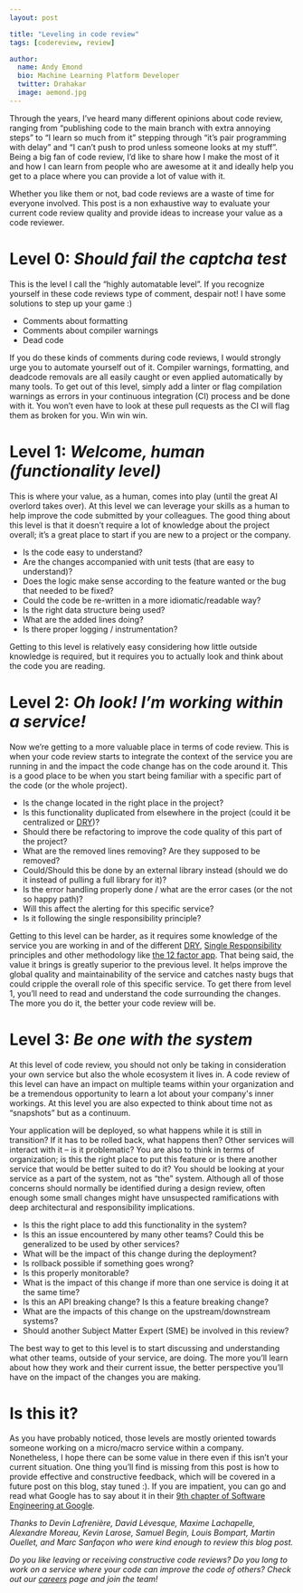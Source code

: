```yaml
---
layout: post

title: "Leveling in code review"
tags: [codereview, review]

author:
  name: Andy Emond
  bio: Machine Learning Platform Developer
  twitter: Drahakar
  image: aemond.jpg
---
```


Through the years, I’ve heard many different opinions about code review, ranging from “publishing code to the main branch with extra annoying steps” to “I learn so much from it” stepping through “it’s pair programming with delay” and “I can’t push to prod unless someone looks at my stuff”. Being a big fan of code review, I’d like to share how I make the most of it and how I can learn from people who are awesome at it and ideally help you get to a place where you can provide a lot of value with it.
<!-- more -->

Whether you like them or not, bad code reviews are a waste of time for everyone involved. This post is a non exhaustive way to evaluate your current code review quality and provide ideas to increase your value as a code reviewer.

# Level 0: _Should fail the captcha test_

This is the level I call the “highly automatable level”. If you recognize yourself in these code reviews type of comment, despair not! I have some solutions to step up your game :) 

- Comments about formatting
- Comments about compiler warnings
- Dead code

If you do these kinds of comments during code reviews, I would strongly urge you to automate yourself out of it. Compiler warnings, formatting, and deadcode removals are all easily caught or even applied automatically by many tools. To get out of this level, simply add a linter or flag compilation warnings as errors in your continuous integration (CI) process and be done with it. You won’t even have to look at these pull requests as the CI will flag them as broken for you. Win win win.


# Level 1: _Welcome, human (functionality level)_

This is where your value, as a human, comes into play (until the great AI overlord takes over). At this level we can leverage your skills as a human to help improve the code submitted by your colleagues. The good thing about this level is that it doesn’t require a lot of knowledge about the project overall; it’s a great place to start if you are new to a project or the company.

- Is the code easy to understand?
- Are the changes accompanied with unit tests (that are easy to understand)?
- Does the logic make sense according to the feature wanted or the bug that needed to be fixed?
- Could the code be re-written in a more idiomatic/readable way?
- Is the right data structure being used?
- What are the added lines doing? 
- Is there proper logging / instrumentation?

Getting to this level is relatively easy considering how little outside knowledge is required, but it requires you to actually look and think about the code you are reading.


# Level 2: _Oh look! I’m working within a service!_

Now we’re getting to a more valuable place in terms of code review. This is when your code review starts to integrate the context of the service you are running in and the impact the code change has on the code around it. This is a good place to be when you start being familiar with a specific part of the code (or the whole project).

- Is the change located in the right place in the project?
- Is this functionality duplicated from elsewhere in the project (could it be centralized or [DRY](https://en.wikipedia.org/wiki/Don%27t_repeat_yourself))?
- Should there be refactoring to improve the code quality of this part of the project?
- What are the removed lines removing? Are they supposed to be removed?
- Could/Should this be done by an external library instead (should we do it instead of pulling a full library for it)?
- Is the error handling properly done / what are the error cases (or the not so happy path)?
- Will this affect the alerting for this specific service?
- Is it following the single responsibility principle?

Getting to this level can be harder, as it requires some knowledge of the service you are working in and of the different [DRY](https://en.wikipedia.org/wiki/Don%27t_repeat_yourself), [Single Responsibility](https://en.wikipedia.org/wiki/Single-responsibility_principle) principles and other methodology like [the 12 factor app](https://12factor.net/). That being said, the value it brings is greatly superior to the previous level. It helps improve the global quality and maintainability of the service and catches nasty bugs that could cripple the overall role of this specific service. To get there from level 1, you’ll need to read and understand the code surrounding the changes. The more you do it, the better your code review will be.


# Level 3: _Be one with the system_

At this level of code review, you should not only be taking in consideration your own service but also the whole ecosystem it lives in. A code review of this level can have an impact on multiple teams within your organization and be a tremendous opportunity to learn a lot about your company's inner workings. At this level you are also expected to think about time not as “snapshots” but as a continuum.

Your application will be deployed, so what happens while it is still in transition? If it has to be rolled back, what happens then? Other services will interact with it – is it problematic? You are also to think in terms of organization; is this the right place to put this feature or is there another service that would be better suited to do it? You should be looking at your service as a part of the system, not as “the” system. Although all of those concerns should normally be identified during a design review, often enough some small changes might have unsuspected ramifications with deep architectural and responsibility implications. 

- Is this the right place to add this functionality in the system?
- Is this an issue encountered by many other teams? Could this be generalized to be used by other services?
- What will be the impact of this change during the deployment?
- Is rollback possible if something goes wrong?
- Is this properly monitorable?
- What is the impact of this change if more than one service is doing it at the same time?
- Is this an API breaking change? Is this a feature breaking change?
- What are the impacts of this change on the upstream/downstream systems?
- Should another Subject Matter Expert (SME) be involved in this review?

The best way to get to this level is to start discussing and understanding what other teams, outside of your service, are doing. The more you’ll learn about how they work and their current issue, the better perspective you’ll have on the impact of the changes you are making.


# Is this it?

As you have probably noticed, those levels are mostly oriented towards someone working on a micro/macro service within a company. Nonetheless, I hope there can be some value in there even if this isn’t your current situation. One thing you’ll find is missing from this post is how to provide effective and constructive feedback, which will be covered in a future post on this blog, stay tuned :). If you are impatient, you can go and read what Google has to say about it in their [9th chapter of Software Engineering at Google](https://abseil.io/resources/swe_at_google.2.pdf).

_Thanks to Devin Lafrenière, David Lévesque, Maxime Lachapelle, Alexandre Moreau, Kevin Larose, Samuel Begin, Louis Bompart, Martin Ouellet, and Marc Sanfaçon who were kind enough to review this blog post._

_Do you like leaving or receiving constructive code reviews? Do you long to work on a service where your code can improve the code of others? Check out our [careers](https://www.coveo.com/en/company/careers) page and join the team!_
